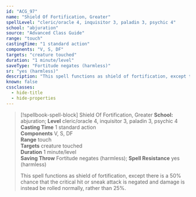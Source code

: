 ```yaml
---
id: "ACG_97"
name: "Shield Of Fortification, Greater"
spellLevel: "cleric/oracle 4, inquisitor 3, paladin 3, psychic 4"
school: "abjuration"
source: "Advanced Class Guide"
range: "touch"
castingTime: "1 standard action"
components: "V, S, DF"
targets: "creature touched"
duration: "1 minute/level"
saveType: "Fortitude negates (harmless)"
sr: "yes (harmless)"
description: "This spell functions as shield of fortification, except there is a 50% chance that the critical hit or sneak attack is negated and damage is instead be rolled normally, rather than 25%."
known: false
cssclasses:
  - hide-title
  - hide-properties
---
```


> [!spellbook-spell-block] Shield Of Fortification, Greater
> **School:** abjuration; **Level** cleric/oracle 4, inquisitor 3, paladin 3, psychic 4
> **Casting Time** 1 standard action  
> **Components** V, S, DF  
> **Range** touch  
> **Targets** creature touched  
> **Duration** 1 minute/level  
> **Saving Throw** Fortitude negates (harmless); **Spell Resistance** yes (harmless)
> 
> This spell functions as shield of fortification, except there is a 50% chance that the critical hit or sneak attack is negated and damage is instead be rolled normally, rather than 25%.